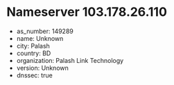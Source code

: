 # Nameserver 103.178.26.110

* as_number: 149289
* name: Unknown
* city: Palash
* country: BD
* organization: Palash Link Technology
* version: Unknown
* dnssec: true

